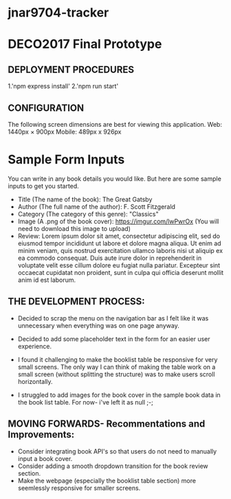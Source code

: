 # jnar9704-tracker
# DECO2017 Final Prototype

## DEPLOYMENT PROCEDURES
1.'npm express install'
2.'npm run start'

## CONFIGURATION
The following screen dimensions are best for viewing this application.
Web: 1440px × 900px
Mobile: 489px x 926px

# Sample Form Inputs
You can write in any book details you would like. But here are some sample inputs to get you started. 
- Title (The name of the book): The Great Gatsby
- Author (The full name of the author): F. Scott Fitzgerald
- Category (The category of this genre): "Classics"
- Image (A .png of the book cover): https://imgur.com/lwPwrOx (You will need to download this image to upload)
- Review: Lorem ipsum dolor sit amet, consectetur adipiscing elit, sed do eiusmod tempor incididunt ut labore et dolore magna aliqua. Ut enim ad minim veniam, quis nostrud exercitation ullamco laboris nisi ut aliquip ex ea commodo consequat. Duis aute irure dolor in reprehenderit in voluptate velit esse cillum dolore eu fugiat nulla pariatur. Excepteur sint occaecat cupidatat non proident, sunt in culpa qui officia deserunt mollit anim id est laborum.


## THE DEVELOPMENT PROCESS:
- Decided to scrap the menu on the navigation bar as I felt like it was unnecessary when everything was on one page anyway.
- Decided to add some placeholder text in the form for an easier user experience.  

- I found it challenging to make the booklist table be responsive for very small screens. The only way I can think of making the table work on a small screen (without splitting the structure) was to make users scroll horizontally. 

- I struggled to add images for the book cover in the sample book data in the book list table. For now- i've left it as null ;-;


## MOVING FORWARDS- Recommentations and Improvements:
- Consider integrating book API's so that users do not need to manually input a book cover. 
- Consider adding a smooth dropdown transition for the book review section.
- Make the webpage (especially the booklist table section) more seemlessly responsive for smaller screens. 


